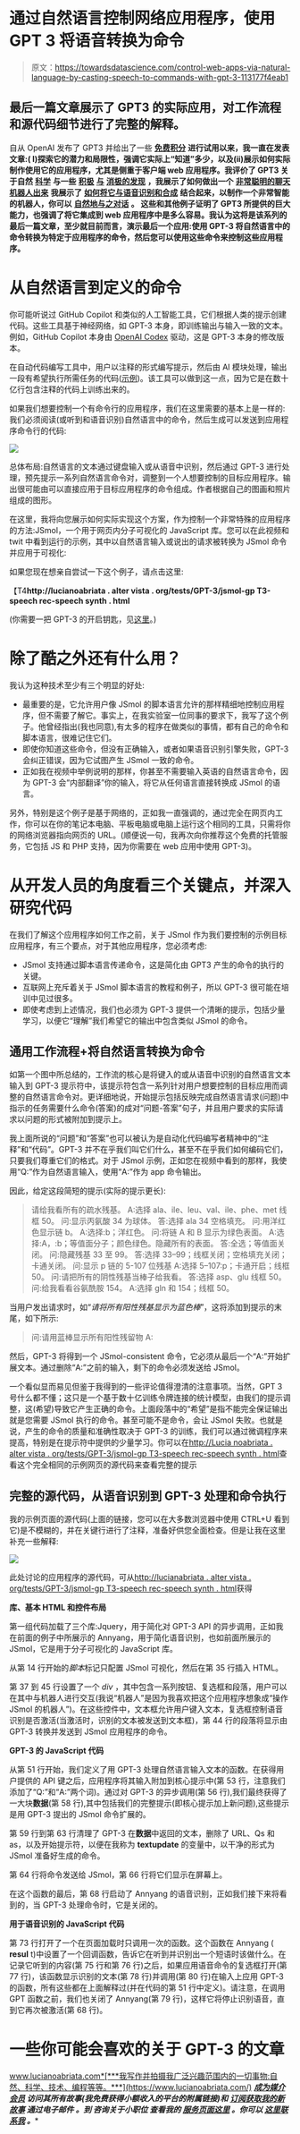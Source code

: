 # 通过自然语言控制网络应用程序，使用 GPT 3 将语音转换为命令

> 原文：<https://towardsdatascience.com/control-web-apps-via-natural-language-by-casting-speech-to-commands-with-gpt-3-113177f4eab1>

## 最后一篇文章展示了 GPT3 的实际应用，对工作流程和源代码细节进行了完整的解释。

自从 OpenAI 发布了 GPT3 并给出了一些 [**免费积分**](https://medium.com/geekculture/as-of-september-2022-using-openais-gpt-3-will-be-2-3-times-cheaper-6282387041) **进行试用以来，我一直在发表文章:( I)探索它的潜力和局限性，强调它实际上“知道”多少，以及(ii)展示如何实际制作使用它的应用程序，尤其是侧重于客户端 web 应用程序。我评价了 GPT3 关于自然** [**科学**](/devising-tests-to-measure-gpt-3s-knowledge-of-the-basic-sciences-4bbfcde8286b) **与一些** [**积极**](/gpt-3-like-models-with-extended-training-could-be-the-future-24-7-tutors-for-biology-students-904d2ae7986a) [**与**](/a-note-on-gpt-3-and-its-obviously-null-thinking-capabilities-de84a26ac0f3) [**消极的发现**](/testing-gpt-3-on-elementary-physics-unveils-some-important-problems-9d2a2e120280) **，我展示了如何做出一个** [**非常聪明的聊天机器人出来**](/custom-informed-gpt-3-models-for-your-website-with-very-simple-code-47134b25620b) **我展示了** [**如何将它与语音识别和合成**](/coupling-gpt-3-with-speech-recognition-and-synthesis-to-achieve-a-fully-talking-chatbot-that-runs-abfcb7bf580) **结合起来，以制作一个非常智能的机器人，你可以** [**自然地与之对话**](https://medium.com/geekculture/naturally-talking-with-a-chatbot-that-you-can-try-out-online-too-2dc1e48f415c) **。 这些和其他例子证明了 GPT3 所提供的巨大能力，也强调了将它集成到 web 应用程序中是多么容易。我认为这将是该系列的最后一篇文章，至少就目前而言，演示最后一个应用:使用 GPT-3 将自然语言中的命令转换为特定于应用程序的命令，然后您可以使用这些命令来控制这些应用程序。**

# 从自然语言到定义的命令

你可能听说过 GitHub Copilot 和类似的人工智能工具，它们根据人类的提示创建代码。这些工具基于神经网络，如 GPT-3 本身，即训练输出与输入一致的文本。例如，GitHub Copilot 本身由 [OpenAI Codex](https://en.wikipedia.org/wiki/OpenAI_Codex) 驱动，这是 GPT-3 本身的修改版本。

在自动代码编写工具中，用户以注释的形式编写提示，然后由 AI 模块处理，输出一段有希望执行所需任务的代码([示例](https://github.com/features/copilot))。该工具可以做到这一点，因为它是在数十亿行包含注释的代码上训练出来的。

如果我们想要控制一个有命令行的应用程序，我们在这里需要的基本上是一样的:我们必须阅读(或听到和语音识别)自然语言中的命令，然后生成可以发送到应用程序命令行的代码:

![](img/08482e8b0786f644d4e4e764a90fdc53.png)

总体布局:自然语言的文本通过键盘输入或从语音中识别，然后通过 GPT-3 进行处理，预先提示一系列自然语言命令对，调整到一个人想要控制的目标应用程序。输出很可能由可以直接应用于目标应用程序的命令组成。作者根据自己的图画和照片组成的图形。

在这里，我将向您展示如何实际实现这个方案，作为控制一个非常特殊的应用程序的方法:JSmol，一个用于网页内分子可视化的 JavaScript 库。您可以在此视频和 twit 中看到运行的示例，其中以自然语言输入或说出的请求被转换为 JSmol 命令并应用于可视化:

如果您现在想亲自尝试一下这个例子，请点击这里:

  

【T4**http://lucianoabriata . alter vista . org/tests/GPT-3/jsmol-gp T3-speech rec-speech synth . html**

(你需要一把 GPT-3 的开启钥匙，见[这里](https://beta.openai.com/account/api-keys)。)

# 除了酷之外还有什么用？

我认为这种技术至少有三个明显的好处:

*   最重要的是，它允许用户像 JSmol 的脚本语言允许的那样精细地控制应用程序，但不需要了解它。事实上，在我实验室一位同事的要求下，我写了这个例子。他曾经指出(我也同意),有太多的程序在做类似的事情，都有自己的命令和脚本语言，很难记住它们。
*   即使你知道这些命令，但没有正确输入，或者如果语音识别引擎失败，GPT-3 会纠正错误，因为它试图产生 JSmol 一致的命令。
*   正如我在视频中举例说明的那样，你甚至不需要输入英语的自然语言命令，因为 GPT-3 会“内部翻译”你的输入，将它从任何语言直接转换成 JSmol 的语言。

另外，特别是这个例子是基于网络的，正如我一直强调的，通过完全在网页内工作，你可以在你的笔记本电脑、平板电脑或电脑上运行这个相同的工具，只需将你的网络浏览器指向网页的 URL。(顺便说一句，我再次向你推荐这个免费的托管服务，它包括 JS 和 PHP 支持，因为你需要在 web 应用中使用 GPT-3)。

# 从开发人员的角度看三个关键点，并深入研究代码

在我们了解这个应用程序如何工作之前，关于 JSmol 作为我们要控制的示例目标应用程序，有三个要点，对于其他应用程序，您必须考虑:

*   JSmol 支持通过脚本语言传递命令，这是简化由 GPT3 产生的命令的执行的关键。
*   互联网上充斥着关于 JSmol 脚本语言的教程和例子，所以 GPT-3 很可能在培训中见过很多。
*   即使考虑到上述情况，我们也必须为 GPT-3 提供一个清晰的提示，包括少量学习，以便它“理解”我们希望它的输出中包含类似 JSmol 的命令。

## 通用工作流程+将自然语言转换为命令

如第一个图中所总结的，工作流的核心是将键入的或从语音中识别的自然语言文本输入到 GPT-3 提示符中，该提示符包含一系列针对用户想要控制的目标应用而调整的自然语言命令对。更详细地说，开始提示包括反映完成自然语言请求(问题)中指示的任务需要什么命令(答案)的成对“问题-答案”句子，并且用户要求的实际请求以问题的形式被附加到提示上。

我上面所说的“问题”和“答案”也可以被认为是自动化代码编写者精神中的“注释”和“代码”。GPT-3 并不在乎我们叫它们什么，甚至不在乎我们如何编码它们，只要我们尊重它们的格式。对于 JSmol 示例，正如您在视频中看到的那样，我使用“Q:”作为自然语言输入，使用“A:”作为 app 命令输出。

因此，给定这段简短的提示(实际的提示更长):

> 请给我看所有的疏水残基。
> A:选择 ala、ile、leu、val、ile、phe、met 线框 50。
> 问:显示丙氨酸 34 为球体。
> 答:选择 ala 34 空格填充。
> 问:用洋红色显示链 b。
> A:选择:b；洋红色。
> 问:将链 A 和 B 显示为绿色表面。
> A:选择:A，:b；等值面分子；颜色绿色。隐藏所有的表面。
> 答:全选；等值面关闭。
> 问:隐藏残基 33 至 99。
> 答:选择 33–99；线框关闭；空格填充关闭；卡通关闭。
> 问:显示 p 链的 5-107 位残基
> A:选择 5–107:p；卡通开启；线框 50。
> 问:请把所有的阴性残基当棒子给我看。
> 答:选择 asp、glu 线框 50。
> 问:给我看看谷氨酰胺 154。
> A:选择 gln 和 154；线框 50。

当用户发出请求时，如“*请将所有阳性残基显示为蓝色棒*”，这将添加到提示的末尾，如下所示:

> 问:请用蓝棒显示所有阳性残留物
> A:

然后，GPT-3 将得到一个 JSmol-consistent 命令，它必须从最后一个“A:”开始扩展文本。通过删除“A:”之前的输入，剩下的命令必须发送给 JSmol。

一个看似显而易见但鉴于我得到的一些评论值得澄清的注意事项。当然，GPT 3 号什么都不懂；这只是一个基于数十亿训练令牌连接的统计模型，由我们的提示调整，这(希望)导致它产生正确的命令。上面段落中的“希望”是指不能完全保证输出就是您需要 JSmol 执行的命令。甚至可能不是命令，会让 JSmol 失败。也就是说，产生的命令的质量和准确性取决于 GPT-3 的训练，我们可以通过微调程序来提高，特别是在提示符中提供的少量学习。你可以在[http://Lucia noabriata . alter vista . org/tests/GPT-3/jsmol-gp T3-speech rec-speech synth . html](http://lucianoabriata.altervista.org/tests/gpt-3/jsmol-gpt3-speechrec-speechsynth.html)查看这个完全相同的示例网页的源代码来查看完整的提示

## 完整的源代码，从语音识别到 GPT-3 处理和命令执行

我的示例页面的源代码(上面的链接，您可以在大多数浏览器中使用 CTRL+U 看到它)是不模糊的，并在关键行进行了注释，准备好供您全面检查。但是让我在这里补充一些解释:

![](img/0951b5bac77ff801c8ed92ab70b43e21.png)

此处讨论的应用程序的源代码，可从[http://lucianabriata . alter vista . org/tests/GPT-3/jsmol-gp T3-speech rec-speech synth . html](http://lucianoabriata.altervista.org/tests/gpt-3/jsmol-gpt3-speechrec-speechsynth.html)获得

**库、基本 HTML 和控件布局**

第一组代码加载了三个库:Jquery，用于简化对 GPT-3 API 的异步调用，正如我在前面的例子中所展示的 Annyang，用于简化语音识别，也如前面所展示的 JSmol，它是用于分子可视化的 JavaScript 库。

从第 14 行开始的*脚本*标记只配置 JSmol 可视化，然后在第 35 行插入 HTML。

第 37 到 45 行设置了一个 *div* ，其中包含一系列按钮、复选框和段落，用户可以在其中与机器人进行交互(我说“机器人”是因为我喜欢把这个应用程序想象成“操作 JSmol 的机器人”)。在这些控件中，文本框允许用户键入文本，复选框控制语音识别是否激活(当激活时，识别的文本被发送到文本框)，第 44 行的段落将显示由 GPT-3 转换并发送到 JSmol 应用程序的命令。

**GPT-3 的 JavaScript 代码**

从第 51 行开始，我们定义了用 GPT-3 处理自然语言输入文本的函数。在获得用户提供的 API 键之后，应用程序将其输入附加到核心提示中(第 53 行，注意我们添加了“Q:”和“A:”两个词)。通过对 GPT-3 的异步调用(第 56 行),我们最终获得了一大块**数据**(第 58 行),其中包括我们的完整提示(即核心提示加上新问题),这些提示是用 GPT-3 提出的 JSmol 命令扩展的。

第 59 行到第 63 行清理了 GPT-3 在**数据**中返回的文本，删除了 URL、Qs 和 as，以及开始提示符，以便在我称为 **textupdate** 的变量中，以干净的形式为 JSmol 准备好生成的命令。

第 64 行将命令发送给 JSmol，第 66 行将它们显示在屏幕上。

在这个函数的最后，第 68 行启动了 Annyang 的语音识别，正如我们接下来将看到的，当 GPT-3 处理命令时，它是关闭的。

**用于语音识别的 JavaScript 代码**

第 73 行打开了一个在页面加载时只调用一次的函数。这个函数在 Annyang ( **resul** t)中设置了一个回调函数，告诉它在听到并识别出一个短语时该做什么。在记录它听到的内容(第 75 行和第 76 行)之后，如果应用语音命令的复选框打开(第 77 行)，该函数显示识别的文本(第 78 行)并调用(第 80 行)在输入上应用 GPT-3 的函数，所有这些都在上面解释过(并在代码的第 51 行中定义)。请注意，在调用 GPT 函数之前，我们也关闭了 Annyang(第 79 行)，这样它将停止识别语音，直到它再次被激活(第 68 行)。

# 一些你可能会喜欢的关于 GPT-3 的文章

[](/gpt-3-like-models-with-extended-training-could-be-the-future-24-7-tutors-for-biology-students-904d2ae7986a)  [](/custom-informed-gpt-3-models-for-your-website-with-very-simple-code-47134b25620b)  [](/coupling-gpt-3-with-speech-recognition-and-synthesis-to-achieve-a-fully-talking-chatbot-that-runs-abfcb7bf580)  [](/web-based-chatbot-project-module-2-gpt-3-generated-responses-assisted-with-a-database-for-1ee2a0f4aad4)  

www.lucianoabriata.com*[***我写作并拍摄我广泛兴趣范围内的一切事物:自然、科学、技术、编程等等。***](https://www.lucianoabriata.com/) **[***成为媒介会员***](https://lucianosphere.medium.com/membership) *访问其所有故事(我免费获得小额收入的平台的附属链接)和* [***订阅获取我的新故事***](https://lucianosphere.medium.com/subscribe) ***通过电子邮件*** *。到* ***咨询关于小职位*** *查看我的* [***服务页面这里***](https://lucianoabriata.altervista.org/services/index.html) *。你可以* [***这里联系我***](https://lucianoabriata.altervista.org/office/contact.html) ***。******